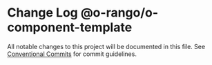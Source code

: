 # Change Log @o-rango/o-component-template

All notable changes to this project will be documented in this file.
See [Conventional Commits](https://conventionalcommits.org) for commit guidelines.
